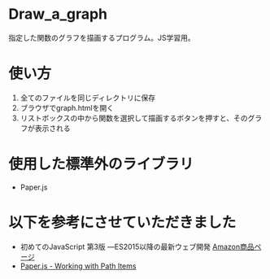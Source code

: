 # Draw_a_graph
指定した関数のグラフを描画するプログラム。JS学習用。

# 使い方
1. 全てのファイルを同じディレクトリに保存
2. ブラウザでgraph.htmlを開く
3. リストボックスの中から関数を選択して描画するボタンを押すと、そのグラフが表示される

# 使用した標準外のライブラリ
* Paper.js

# 以下を参考にさせていただきました
* 初めてのJavaScript 第3版 ―ES2015以降の最新ウェブ開発 [Amazon商品ページ](https://www.amazon.co.jp/dp/4873117836)
* [Paper.js - Working with Path Items](http://paperjs.org/tutorials/paths/working-with-path-items/)
